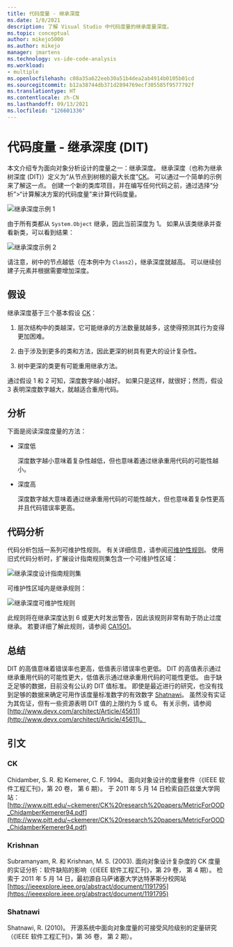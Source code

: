 ```yaml
---
title: 代码度量 - 继承深度
ms.date: 1/8/2021
description: 了解 Visual Studio 中代码度量的继承度量深度。
ms.topic: conceptual
author: mikejo5000
ms.author: mikejo
manager: jmartens
ms.technology: vs-ide-code-analysis
ms.workload:
- multiple
ms.openlocfilehash: c08a35a622eeb30a51b4dea2ab4914b0105b01cd
ms.sourcegitcommit: b12a38744db371d2894769ecf305585f9577792f
ms.translationtype: HT
ms.contentlocale: zh-CN
ms.lasthandoff: 09/13/2021
ms.locfileid: "126601336"
---
```

# <a name="code-metrics---depth-of-inheritance-dit"></a>代码度量 - 继承深度 (DIT)

本文介绍专为面向对象分析设计的度量之一：继承深度。 继承深度（也称为继承树深度 (DIT)）定义为“从节点到树根的最大长度”[CK](#ck)。 可以通过一个简单的示例来了解这一点。 创建一个新的类库项目，并在编写任何代码之前，通过选择“分析”>“计算解决方案的代码度量”来计算代码度量。

![继承深度示例 1](media/depth-of-inheritance-example-1.png)

由于所有类都从 `System.Object` 继承，因此当前深度为 1。 如果从该类继承并查看新类，可以看到结果：

![继承深度示例 2](media/depth-of-inheritance-example-2.png)

请注意，树中的节点越低（在本例中为 `Class2`），继承深度就越高。 可以继续创建子元素并根据需要增加深度。

## <a name="assumptions"></a>假设

继承深度基于三个基本假设 [CK](#ck)：

1. 层次结构中的类越深，它可能继承的方法数量就越多，这使得预测其行为变得更加困难。

2. 由于涉及到更多的类和方法，因此更深的树具有更大的设计复杂性。

3. 树中更深的类更有可能重用继承方法。

通过假设 1 和 2 可知，深度数字越小越好。 如果只是这样，就很好；然而，假设 3 表明深度数字越大，就越适合重用代码。

## <a name="analysis"></a>分析

下面是阅读深度度量的方法：

- 深度低

  深度数字越小意味着复杂性越低，但也意味着通过继承重用代码的可能性越小。

- 深度高

  深度数字越大意味着通过继承重用代码的可能性越大，但也意味着复杂性更高并且代码错误率更高。

## <a name="code-analysis"></a>代码分析

代码分析包括一系列可维护性规则。 有关详细信息，请参阅[可维护性规则](/dotnet/fundamentals/code-analysis/quality-rules/maintainability-warnings)。 使用旧式代码分析时，扩展设计指南规则集包含一个可维护性区域：

![继承深度设计指南规则集](media/depth-of-inheritance-design-guidelines.png)

可维护性区域内是继承规则：

![继承深度可维护性规则](media/depth-of-inheritance-maintainability-rule.png)

此规则将在继承深度达到 6 或更大时发出警告，因此该规则非常有助于防止过度继承。 若要详细了解此规则，请参阅 [CA1501](/dotnet/fundamentals/code-analysis/quality-rules/ca1501)。

## <a name="putting-it-all-together"></a>总结

DIT 的高值意味着错误率也更高，低值表示错误率也更低。 DIT 的高值表示通过继承重用代码的可能性更大，低值表示通过继承重用代码的可能性更低。 由于缺乏足够的数据，目前没有公认的 DIT 值标准。 即使是最近进行的研究，也没有找到足够的数据来确定可用作该度量标准数字的有效数字 [Shatnawi](#shatnawi)。 虽然没有实证为其佐证，但有一些资源表明 DIT 值的上限约为 5 或 6。 有关示例，请参阅 [http://www.devx.com/architect/Article/45611](http://www.devx.com/architect/Article/45611)。

## <a name="citations"></a>引文

### <a name="ck"></a>CK

Chidamber, S. R. 和 Kemerer, C. F. 1994。 面向对象设计的度量套件（《IEEE 软件工程汇刊》，第 20 卷， 第 6 期）。 于 2011 年 5 月 14 日检索自匹兹堡大学网站：[http://www.pitt.edu/~ckemerer/CK%20research%20papers/MetricForOOD_ChidamberKemerer94.pdf](http://www.pitt.edu/~ckemerer/CK%20research%20papers/MetricForOOD_ChidamberKemerer94.pdf)

### <a name="krishnan"></a>Krishnan

Subramanyam, R. 和 Krishnan, M. S. (2003). 面向对象设计复杂度的 CK 度量的实证分析：软件缺陷的影响（《IEEE 软件工程汇刊》，第 29 卷， 第 4 期）。 检索于 2011 年 5 月 14 日，最初源自马萨诸塞大学达特茅斯分校网站 [https://ieeexplore.ieee.org/abstract/document/1191795](https://ieeexplore.ieee.org/abstract/document/1191795)

### <a name="shatnawi"></a>Shatnawi

Shatnawi, R. (2010)。 开源系统中面向对象度量的可接受风险级别的定量研究（《IEEE 软件工程汇刊》，第 36 卷， 第 2 期）。